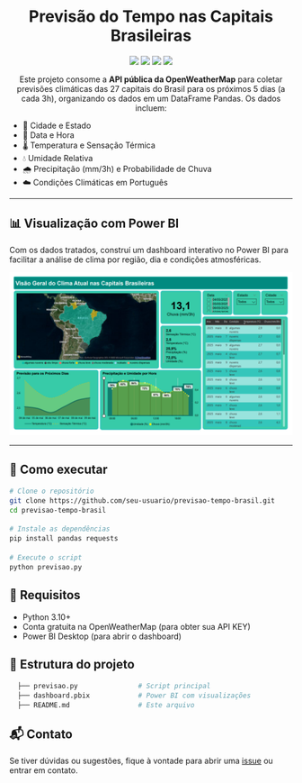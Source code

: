 <h1 align="center">Previsão do Tempo nas Capitais Brasileiras</h1>

<p align="center">
  <img src="https://img.shields.io/badge/Python-3.11-blue?logo=python">
  <img src="https://img.shields.io/badge/Pandas-Dataframe-green?logo=pandas">
  <img src="https://img.shields.io/badge/OpenWeatherMap-API-orange?logo=openweathermap">
  <img src="https://img.shields.io/badge/Power%20BI-Visualização-yellow?logo=powerbi">
</p>

<p align="center">
  Este projeto consome a <strong>API pública da OpenWeatherMap</strong> para coletar previsões climáticas das 27 capitais do Brasil para os próximos 5 dias (a cada 3h), organizando os dados em um DataFrame Pandas. Os dados incluem:
</p>

<ul>
  <li>🌆 Cidade e Estado</li>
  <li>📅 Data e Hora</li>
  <li>🌡️ Temperatura e Sensação Térmica</li>
  <li>💧 Umidade Relativa</li>
  <li>🌧️ Precipitação (mm/3h) e Probabilidade de Chuva</li>
  <li>☁️ Condições Climáticas em Português</li>
</ul>

---

<h2>📊 Visualização com Power BI</h2>

<p>Com os dados tratados, construí um dashboard interativo no Power BI para facilitar a análise de clima por região, dia e condições atmosféricas.</p>

<p align="center">
  <img src="Dashboard_Bi.png" width="700" alt="Dashboard Power BI">
</p>

---

<h2>🚀 Como executar</h2>

```bash
# Clone o repositório
git clone https://github.com/seu-usuario/previsao-tempo-brasil.git
cd previsao-tempo-brasil

# Instale as dependências
pip install pandas requests

# Execute o script
python previsao.py
```

<h2>🔑 Requisitos</h2>
<ul>
  <li> Python 3.10+</li>
  <li> Conta gratuita na OpenWeatherMap (para obter sua API KEY)</li>
  <li> Power BI Desktop (para abrir o dashboard)</li>
</ul>

<h2>📁 Estrutura do projeto</h2>

```bash
  ├── previsao.py               # Script principal
  ├── dashboard.pbix            # Power BI com visualizações
  ├── README.md                 # Este arquivo
```

<h2>📬 Contato</h2> <p> Se tiver dúvidas ou sugestões, fique à vontade para abrir uma <a href="https://github.com/SouzaLF/Previsao-do-Tempo-nas-Capitais-Brasileiras">issue</a> ou entrar em contato. </p>
